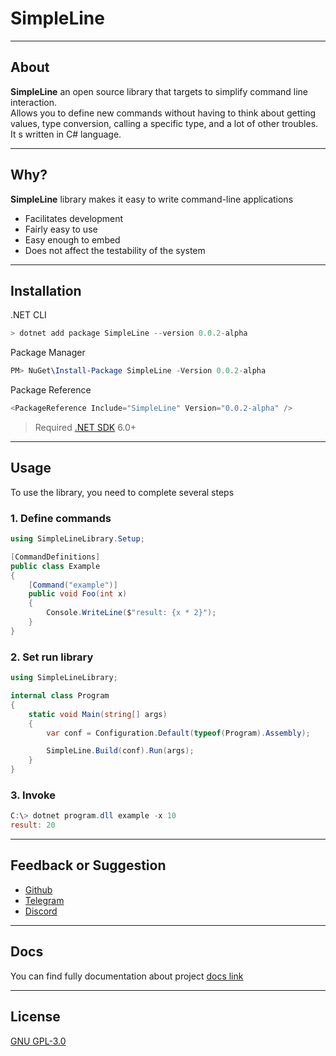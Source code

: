 # SimpleLine

---
## About
**SimpleLine** an open source library that targets to simplify command line interaction.  
Allows you to define new commands without having to think about getting values, type conversion, 
calling a specific type, and a lot of other troubles.
It s written in C# language.

---
## Why?
**SimpleLine** library makes it easy to write command-line applications
- Facilitates development
- Fairly easy to use 
- Easy enough to embed
- Does not affect the testability of the system

---
## Installation
.NET CLI
```powershell copy
> dotnet add package SimpleLine --version 0.0.2-alpha
```
Package Manager
```powershell copy
PM> NuGet\Install-Package SimpleLine -Version 0.0.2-alpha
```
Package Reference
```powershell copy
<PackageReference Include="SimpleLine" Version="0.0.2-alpha" />
```

> Required [.NET SDK](https://dotnet.microsoft.com/en-us/download) 6.0+

---
## Usage
To use the library, you need to complete several steps

### 1. Define commands
```csharp copy
using SimpleLineLibrary.Setup;

[CommandDefinitions]
public class Example
{
    [Command("example")]
    public void Foo(int x)
    {
        Console.WriteLine($"result: {x * 2}");
    }
}
```

### 2. Set run library
```csharp copy
using SimpleLineLibrary;

internal class Program
{
    static void Main(string[] args)
    {
        var conf = Configuration.Default(typeof(Program).Assembly);

        SimpleLine.Build(conf).Run(args);
    }
}
```

### 3. Invoke
```powershell copy
C:\> dotnet program.dll example -x 10
result: 20
```

---
## Feedback or Suggestion
- [Github](https://github.com/DrSa1fer)
- [Telegram](https://t.me/DanilKucherenko)
- [Discord](https://discord.com/invite/XmQqXuHQ)


---
## Docs
You can find fully documentation about project
[docs link](https://drsa1fer.github.io/SimpleLine/)

---
## License
[GNU GPL-3.0](https://www.gnu.org/licenses/gpl-3.0.en.html)